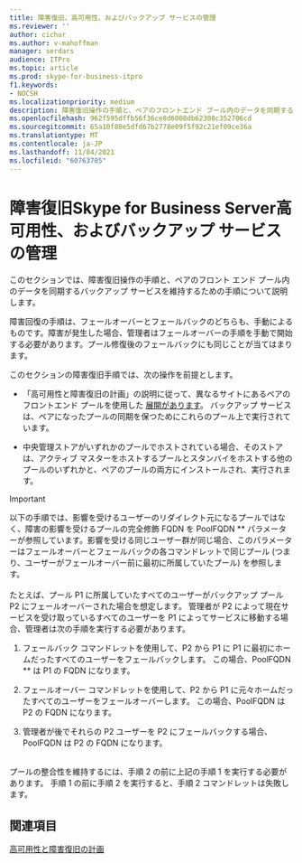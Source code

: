 ```yaml
---
title: 障害復旧、高可用性、およびバックアップ サービスの管理
ms.reviewer: ''
author: cichur
ms.author: v-mahoffman
manager: serdars
audience: ITPro
ms.topic: article
ms.prod: skype-for-business-itpro
f1.keywords:
- NOCSH
ms.localizationpriority: medium
description: 障害復旧操作の手順と、ペアのフロントエンド プール内のデータを同期するバックアップ サービスの保守について説明します。
ms.openlocfilehash: 962f595dffb56f36ce8d6008db62308c352706cd
ms.sourcegitcommit: 65a10f80e5dfd67b2778e09f5f92c21ef09ce36a
ms.translationtype: MT
ms.contentlocale: ja-JP
ms.lasthandoff: 11/04/2021
ms.locfileid: "60763705"
---
```

# <a name="managing-skype-for-business-server-disaster-recovery-high-availability-and-backup-service"></a>障害復旧Skype for Business Server高可用性、およびバックアップ サービスの管理

このセクションでは、障害復旧操作の手順と、ペアのフロント エンド プール内のデータを同期するバックアップ サービスを維持するための手順について説明します。

障害回復の手順は、フェールオーバーとフェールバックのどちらも、手動によるものです。障害が発生した場合、管理者はフェールオーバーの手順を手動で開始する必要があります。プール修復後のフェールバックにも同じことが当てはまります。

このセクションの障害復旧手順では、次の操作を前提とします。

  - 「高可用性と障害復旧の計画」の説明に従って、異なるサイトにあるペアのフロントエンド プールを使用した [展開があります](../../plan-your-deployment/high-availability-and-disaster-recovery/high-availability-and-disaster-recovery.md)。 バックアップ サービスは、ペアになったプールの同期を保つためにこれらのプール上で実行されています。

  - 中央管理ストアがいずれかのプールでホストされている場合、そのストアは、アクティブ マスターをホストするプールとスタンバイをホストする他のプールのいずれかと、ペアのプールの両方にインストールされ、実行されます。

> [!IMPORTANT]
> 以下の手順では、影響を受けるユーザーのリダイレクト元になるプールではなく、障害の影響を受けるプールの完全修飾 FQDN を PoolFQDN ** パラメーターが参照しています。影響を受ける同じユーザー群が同じ場合、このパラメーターはフェールオーバーとフェールバックの各コマンドレットで同じプール (つまり、ユーザーがフェールオーバー前に最初に所属していたプール) を参照します。<BR><br>たとえば、プール P1 に所属していたすべてのユーザーがバックアップ プール P2 にフェールオーバーされた場合を想定します。 管理者が P2 によって現在サービスを受け取っているすべてのユーザーを P1 によってサービスに移動する場合、管理者は次の手順を実行する必要があります。 
> <OL>
> <LI>
> <P>フェールバック コマンドレットを使用して、P2 から P1 に P1 に最初にホームだったすべてのユーザーをフェールバックします。 この場合、PoolFQDN ** は P1 の FQDN になります。</P>
> <LI>
> <P>フェールオーバー コマンドレットを使用して、P2 から P1 に元々ホームだったすべてのユーザーをフェールオーバーします。 この場合、PoolFQDN は P2 の FQDN になります。</P>
> <LI>
> <P>管理者が後でそれらの P2 ユーザーを P2 にフェールバックする場合、PoolFQDN は P2 の FQDN になります。</P></LI></OL><br>プールの整合性を維持するには、手順 2 の前に上記の手順 1 を実行する必要があります。 手順 1 の前に手順 2 を実行すると、手順 2 コマンドレットは失敗します。


## <a name="see-also"></a>関連項目

[高可用性と障害復旧の計画](../../plan-your-deployment/high-availability-and-disaster-recovery/high-availability-and-disaster-recovery.md) 
  

